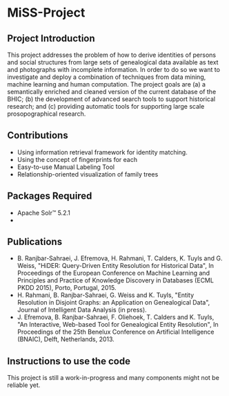 MiSS-Project
===============


## Project Introduction
This project addresses the problem of how to derive identities of persons and social structures from large sets of genealogical data available as text and photographs with incomplete information. In order to do so we want to investigate and deploy a combination of techniques from data mining, machine learning and human computation. The project goals are (a) a semantically enriched and cleaned version of the current database of the BHIC; (b) the development of advanced search tools to support historical research; and (c) providing automatic tools for supporting large scale prosopographical research.

## Contributions
* Using information retrieval framework for identity matching.
* Using the concept of fingerprints for each 
* Easy-to-use Manual Labeling Tool
* Relationship-oriented visualization of family trees

## Packages Required
* Apache Solr™ 5.2.1 
* 

## Publications

* B. Ranjbar-Sahraei, J. Efremova, H. Rahmani, T. Calders, K. Tuyls and G. Weiss, "HiDER: Query-Driven Entity Resolution for Historical Data", In Proceedings of the European Conference on Machine Learning and Principles and Practice of Knowledge Discovery in Databases (ECML PKDD 2015), Porto, Portugal, 2015.
* H. Rahmani, B. Ranjbar-Sahraei, G. Weiss and K. Tuyls, "Entity Resolution in Disjoint Graphs: an Application on Genealogical Data", Journal of Intelligent Data Analysis (in press).
* J. Efremova, B. Ranjbar-Sahraei, F. Oliehoek, T. Calders and K. Tuyls, "An Interactive, Web-based Tool for Genealogical Entity Resolution", In Proceedings of the 25th Benelux Conference on Artificial Intelligence (BNAIC), Delft, Netherlands, 2013.



## Instructions to use the code
This project is still a work-in-progress and many components might not be reliable yet.

